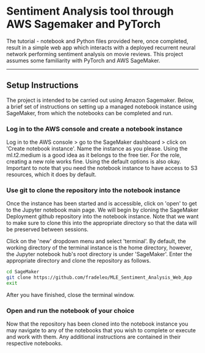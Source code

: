 # Sentiment Analysis tool through AWS Sagemaker and PyTorch

The tutorial - notebook and Python files provided here, once completed, result in a simple web app which interacts with a deployed recurrent neural network performing sentiment analysis on movie reviews. This project assumes some familiarity with PyTorch and AWS SageMaker.

---

## Setup Instructions

The project is intended to be carried out using Amazon Sagemaker. Below, a brief set of instructions on setting up a managed notebook instance using SageMaker, from which the notebooks can be completed and run.

### Log in to the AWS console and create a notebook instance

Log in to the AWS console > go to the SageMaker dashboard > click on 'Create notebook instance'. 
Name the instance as you please. Using the ml.t2.medium is a good idea as it belongs to the free tier. For the role, creating a new role works fine. Using the default options is also okay. Important to note that you need the notebook instance to have access to S3 resources, which it does by default.

### Use git to clone the repository into the notebook instance

Once the instance has been started and is accessible, click on 'open' to get to the Jupyter notebook main page. We will begin by cloning the SageMaker Deployment github repository into the notebook instance. Note that we want to make sure to clone this into the appropriate directory so that the data will be preserved between sessions.

Click on the 'new' dropdown menu and select 'terminal'. By default, the working directory of the terminal instance is the home directory, however, the Jupyter notebook hub's root directory is under 'SageMaker'. Enter the appropriate directory and clone the repository as follows.

```bash
cd SageMaker
git clone https://github.com/fradeleo/MLE_Sentiment_Analysis_Web_App
exit
```

After you have finished, close the terminal window.

### Open and run the notebook of your choice

Now that the repository has been cloned into the notebook instance you may navigate to any of the notebooks that you wish to complete or execute and work with them. Any additional instructions are contained in their respective notebooks.
